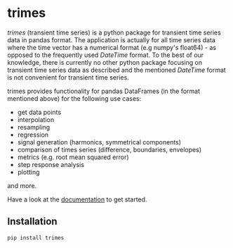 # trimes

*trimes* (transient time series) is a python package for transient time series data in pandas format. The application is actually for all time series data where the time vector has a numerical format (e.g numpy's float64) - as opposed to the frequently used *DateTime* format. To the best of our knowledge, there is currently no other python package focusing on transient time series data as described and the mentioned  *DateTime* format is not convenient for transient time series.

trimes provides functionality for pandas DataFrames (in the format mentioned above) for the following use cases:

- get data points 
- interpolation
- resampling
- regression 
- signal generation (harmonics, symmetrical components)
- comparison of times series (difference, boundaries, envelopes)
- metrics (e.g. root mean squared error)
- step response analysis
- plotting

and more.

Have a look at the [documentation]([tutorials/overview.qmd](https://fraunhiee-unikassel-powsysstability.github.io/trimes/)) to get started.

## Installation

```shell
pip install trimes
```
